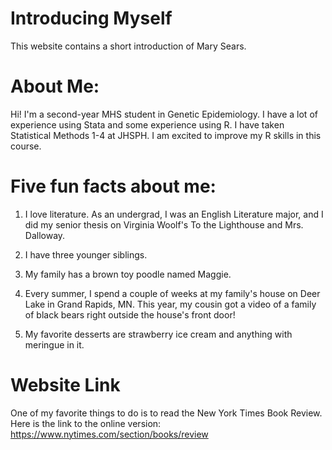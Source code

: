 # Introducing Myself
This website contains a short introduction of Mary Sears.


# About Me:


Hi! I'm a second-year MHS student in Genetic Epidemiology. I have a lot of experience using Stata and some experience using R. I have taken Statistical Methods 1-4 at JHSPH. I am excited to improve my R skills in this course.

# Five fun facts about me:

1. I love literature. As an undergrad, I was an English Literature major, and I did my senior thesis on Virginia Woolf's To the Lighthouse and Mrs. Dalloway.

2. I have three younger siblings.

3. My family has a brown toy poodle named Maggie.

4. Every summer, I spend a couple of weeks at my family's house on Deer Lake in Grand Rapids, MN. This year, my cousin got a video of a family of black bears right outside the house's front door!

5. My favorite desserts are strawberry ice cream and anything with meringue in it.

# Website Link
One of my favorite things to do is to read the New York Times Book Review. Here is the link to the online version: 
https://www.nytimes.com/section/books/review
